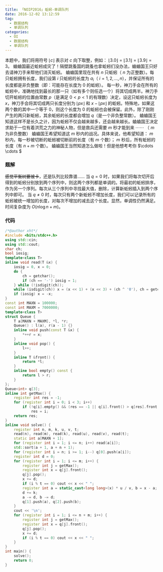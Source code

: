 ```yaml
---
title: 「NOIP2016」蚯蚓-单调队列
date: 2016-12-02 13:12:59
tag:
  - 数据结构
  - 单调队列
categories: 
  - OI
  - 数据结构
  - 单调队列
---
```

本题中，我们将用符号 $\lfloor c \rfloor$ 表示对 $c$ 向下取整，例如： $\lfloor 3.0 \rfloor = \lfloor 3.1 \rfloor = \lfloor 3.9 \rfloor = 3$。
蛐蛐国最近蚯蚓成灾了！隔壁跳蚤国的跳蚤也拿蚯蚓们没办法，蛐蛐国王只好去请神刀手来帮他们消灭蚯蚓。
蛐蛐国里现在共有 $n$ 只蚯蚓（ $n$ 为正整数）。每只蚯蚓拥有长度，我们设第 $i$ 只蚯蚓的长度为 $a_i$（ $i = 1, 2, \ldots , n$），并保证所有的长度都是非负整数（即：可能存在长度为 $0$ 的蚯蚓）。
每一秒，神刀手会在所有的蚯蚓中，准确地找到最长的那一只（如有多个则任选一个）将其切成两半。神刀手切开蚯蚓的位置由常数 $p$（是满足 $0 < p < 1$ 的有理数）决定，设这只蚯蚓长度为 $x$，神刀手会将其切成两只长度分别为 $\lfloor px \rfloor$ 和 $x - \lfloor px \rfloor$ 的蚯蚓。特殊地，如果这两个数的其中一个等于 $0$，则这个长度为 $0$ 的蚯蚓也会被保留。此外，除了刚刚产生的两只新蚯蚓，其余蚯蚓的长度都会增加 $q$（是一个非负整常数）。
蛐蛐国王知道这样不是长久之计，因为蚯蚓不仅会越来越多，还会越来越长。蛐蛐国王决定求助于一位有着洪荒之力的神秘人物，但是救兵还需要 $m$ 秒才能到来  $\cdots  \cdots$ （ $m$ 为非负整数）
蛐蛐国王希望知道这 $m$ 秒内的战况。具体来说，他希望知道：
$m$ 秒内，每一秒被切断的蚯蚓被切断前的长度（有 $m$ 个数）；
$m$ 秒后，所有蚯蚓的长度（有 $n + m$ 个数）。
蛐蛐国王当然知道怎么做啦！但是他想考考你  $\cdots  \cdots $
<!-- more -->
### 题解
~~感觉平衡树要被卡~~，还是队列比较靠谱......
当 $q = 0$ 时，如果我们将每次切开后得到的蚯蚓分别放到两个序列中，则这两个序列都是单调的。将最初的蚯蚓排序，作为另一个序列。每次从三个序列中寻找最大值，删除，计算新蚯蚓插入到两个序列中即可。
当 $q \neq 0$ 时，每次只有两个新蚯蚓不增加长度，我们可以记录所有的蚯蚓被统一增加的长度，对每次不增加的减去这个长度。显然，单调性仍然满足。
时间复杂度为 $O(n \log n + m)$。
### 代码
``` cpp
/*@author xht*/
#include <bits/stdc++.h>
using std::cin;
using std::cout;
char ch;
bool iosig;
template<class T>
inline void read(T &x) {
    iosig = 0, x = 0;
    do {
        ch = getchar();
        if (ch == '-') iosig = 1;
    } while (!isdigit(ch));
    while (isdigit(ch)) x = (x << 1) + (x << 3) + (ch ^ '0'), ch = getchar();
    if (iosig) x = -x;
}
const int MAXN = 100000;
const int MAXM = 7000000;
template<class T>
struct Queue {
    T a[MAXN + MAXM], *l, *r;
    Queue() : l(a), r(a - 1) {}
    inline void push(const T &x) {
        *++r = x;
    }
    inline void pop() {
        l++;
    }
    inline T &front() {
        return *l;
    }
    inline bool empty() const {
        return l > r;
    }
};
Queue<int> q[3];
inline int getMax() {
    register int res = -1;
    for (register int i = 0; i < 3; i++)
        if (!q[i].empty() && (res == -1 || q[i].front() > q[res].front()))
            res = i;
    return res;
}
inline void solve() {
    register int n, m, k, u, v, t;
    read(n), read(m), read(k), read(u), read(v), read(t);
    static int a[MAXN + 1];
    for (register int i = 1; i <= n; i++) read(a[i]);
    std::sort(a + 1, a + n + 1);
    for (register int i = n; i >= 1; i--) q[0].push(a[i]);
    register int d = 0;
    for (register int i = 1; i <= m; i++) {
        register int j = getMax();
        register int x = q[j].front();
        q[j].pop();
        x += d;
        if (i % t == 0) cout << x << " ";
        register int a = static_cast<long long>(x) * u / v, b = x - a;
        d += k;
        a -= d, b -= d;
        q[1].push(a), q[2].push(b);
    }
    cout << '\n';
    for (register int i = 1; i <= n + m; i++) {
        register int j = getMax();
        register int x = q[j].front();
        q[j].pop();
        x += d;
        if (i % t == 0) cout << x << " ";
    }
}
int main() {
    solve();
    return 0;
}
```


